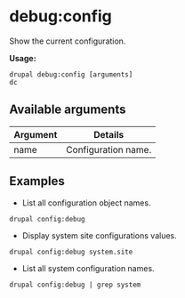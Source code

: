 # debug:config
Show the current configuration.

**Usage:**
```
drupal debug:config [arguments]
dc
```

## Available arguments
Argument | Details
---------|-------------
name | Configuration name.

## Examples
* List all configuration object names.
```
drupal config:debug
```
* Display system site configurations values.
```
drupal config:debug system.site
```
* List all system configuration names.
```
drupal config:debug | grep system
```
